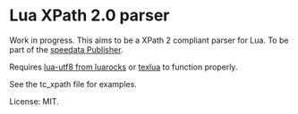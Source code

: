 # Lua XPath 2.0 parser

Work in progress. This aims to be a XPath 2 compliant parser for Lua. To be part of the [speedata Publisher](https://www.speedata.de/de/index.html).

Requires [lua-utf8 from luarocks](https://github.com/starwing/luautf8) or [texlua](http://www.luatex.org) to function properly.

See the tc_xpath file for examples.

License: MIT.

